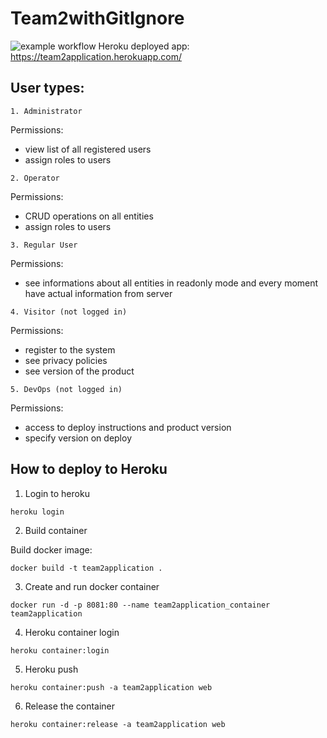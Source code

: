 # Team2withGitIgnore

![example workflow](https://github.com/tant-rares-30127/Team2withGitIgnore/actions/workflows/dotnet.yml/badge.svg)
      Heroku deployed app: https://team2application.herokuapp.com/
      
      
## User types:

```
1. Administrator
```
Permissions: 
- view list of all registered users
- assign roles to users

```
2. Operator
```
Permissions: 
- CRUD operations on all entities
- assign roles to users

```
3. Regular User
```
Permissions: 
- see informations about all entities in readonly mode and every moment have actual information from server 

```
4. Visitor (not logged in)
```
Permissions: 
- register to the system
- see privacy policies
- see version of the product 

```
5. DevOps (not logged in)
```
Permissions: 
- access to deploy instructions and product version
- specify version on deploy


## How to deploy to Heroku

1. Login to heroku 
```
heroku login
```

2. Build container

Build docker image:
```
docker build -t team2application .
```

3. Create and run docker container
```
docker run -d -p 8081:80 --name team2application_container team2application
```

4. Heroku container login
```
heroku container:login
```

5. Heroku push
```
heroku container:push -a team2application web
```

6. Release the container
```
heroku container:release -a team2application web
```
